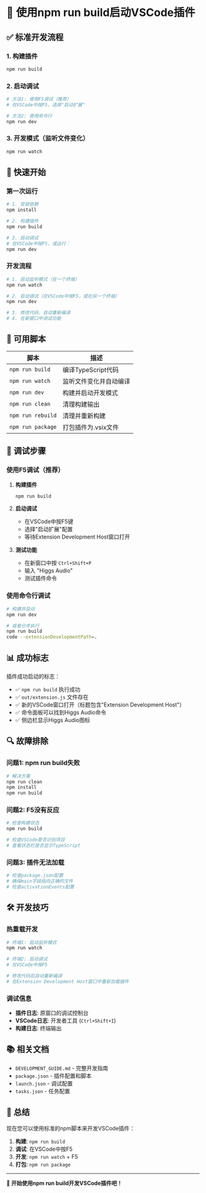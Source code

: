 # 🎯 使用npm run build启动VSCode插件

## ✅ 标准开发流程

### 1. 构建插件
```bash
npm run build
```

### 2. 启动调试
```bash
# 方法1: 使用F5调试（推荐）
# 在VSCode中按F5，选择"启动扩展"

# 方法2: 使用命令行
npm run dev
```

### 3. 开发模式（监听文件变化）
```bash
npm run watch
```

## 🚀 快速开始

### 第一次运行
```bash
# 1. 安装依赖
npm install

# 2. 构建插件
npm run build

# 3. 启动调试
# 在VSCode中按F5，或运行：
npm run dev
```

### 开发流程
```bash
# 1. 启动监听模式（在一个终端）
npm run watch

# 2. 启动调试（在VSCode中按F5，或在另一个终端）
npm run dev

# 3. 修改代码，自动重新编译
# 4. 在新窗口中测试功能
```

## 🔧 可用脚本

| 脚本 | 描述 |
|------|------|
| `npm run build` | 编译TypeScript代码 |
| `npm run watch` | 监听文件变化并自动编译 |
| `npm run dev` | 构建并启动开发模式 |
| `npm run clean` | 清理构建输出 |
| `npm run rebuild` | 清理并重新构建 |
| `npm run package` | 打包插件为.vsix文件 |

## 🎯 调试步骤

### 使用F5调试（推荐）
1. **构建插件**
   ```bash
   npm run build
   ```

2. **启动调试**
   - 在VSCode中按F5键
   - 选择"启动扩展"配置
   - 等待Extension Development Host窗口打开

3. **测试功能**
   - 在新窗口中按 `Ctrl+Shift+P`
   - 输入 "Higgs Audio"
   - 测试插件命令

### 使用命令行调试
```bash
# 构建并启动
npm run dev

# 或者分步执行
npm run build
code --extensionDevelopmentPath=.
```

## 📊 成功标志

插件成功启动的标志：
- ✅ `npm run build` 执行成功
- ✅ `out/extension.js` 文件存在
- ✅ 新的VSCode窗口打开（标题包含"Extension Development Host"）
- ✅ 命令面板可以找到Higgs Audio命令
- ✅ 侧边栏显示Higgs Audio图标

## 🔍 故障排除

### 问题1: npm run build失败
```bash
# 解决方案
npm run clean
npm install
npm run build
```

### 问题2: F5没有反应
```bash
# 检查构建状态
npm run build

# 检查VSCode是否识别项目
# 查看状态栏是否显示TypeScript
```

### 问题3: 插件无法加载
```bash
# 检查package.json配置
# 确保main字段指向正确的文件
# 检查activationEvents配置
```

## 🛠️ 开发技巧

### 热重载开发
```bash
# 终端1: 启动监听模式
npm run watch

# 终端2: 启动调试
# 在VSCode中按F5

# 修改代码后自动重新编译
# 在Extension Development Host窗口中重新加载插件
```

### 调试信息
- **插件日志**: 原窗口的调试控制台
- **VSCode日志**: 开发者工具 (`Ctrl+Shift+I`)
- **构建日志**: 终端输出

## 📚 相关文档

- `DEVELOPMENT_GUIDE.md` - 完整开发指南
- `package.json` - 插件配置和脚本
- `launch.json` - 调试配置
- `tasks.json` - 任务配置

## 🎉 总结

现在您可以使用标准的npm脚本来开发VSCode插件：

1. **构建**: `npm run build`
2. **调试**: 在VSCode中按F5
3. **开发**: `npm run watch` + F5
4. **打包**: `npm run package`

---

**🚀 开始使用npm run build开发VSCode插件吧！**
